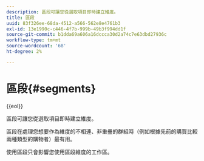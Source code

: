 ```yaml
---
description: 區段可讓您從選取項目即時建立維度。
title: 區段
uuid: 83f326ee-68da-4512-a566-562e8e4761b3
exl-id: 13e1990c-c446-4f7b-999b-49b3f994dd1f
source-git-commit: b1dda69a606a16dccca30d2a74c7e63dbd27936c
workflow-type: tm+mt
source-wordcount: '68'
ht-degree: 2%

---
```


# 區段{#segments}

{{eol}}

區段可讓您從選取項目即時建立維度。

區段在處理您想要作為維度的不相連、非重疊的群組時（例如根據先前的購買比較兩種類型的購物者）最有用。

使用區段只會影響您使用區段維度的工作區。
